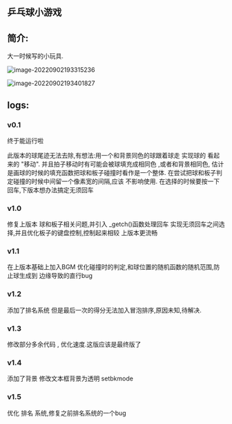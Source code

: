 ## **乒乓球小游戏**

## 简介:

大一时候写的小玩具.





![image-20220902193315236](https://phobed.aowu.tech/i/2022/09/02/6311ea22ae099.png)

![image-20220902193401827](https://phobed.aowu.tech/i/2022/09/02/6311ea3bb41d3.png)



## logs:

### v0.1

终于能运行啦

此版本的球尾迹无法去除,有想法:用一个和背景同色的球跟着球走
实现球的 看起来的 "移动".
并且拍子移动时有可能会被球填充成相同色 ,或者和背景相同色,
估计是画球的时候的填充函数把球和板子碰撞时看作是一个整体.
在尝试把球和板子判定碰撞的时候中间留一个像素宽的间隔,应该
不影响使用.
在选择的时候要按一下回车,下版本想办法搞定无须回车

### v1.0

修复上版本 球和板子相关问题,并引入 _getch()函数处理回车
实现无须回车之间选择,并且优化板子的键盘控制,控制起来相较
上版本更流畅

### v1.1

在上版本基础上加入BGM
优化碰撞时的判定,和球位置的随机函数的随机范围,防止球生成到
边缘导致的直行bug

### v1.2

添加了排名系统
但是最后一次的得分无法加入冒泡排序,原因未知,待解决.

### v1.3

修改部分多余代码 , 优化速度.这版应该是最终版了

### v1.4

添加了背景 修改文本框背景为透明 setbkmode

### v1.5

优化 排名 系统,修复之前排名系统的一个bug